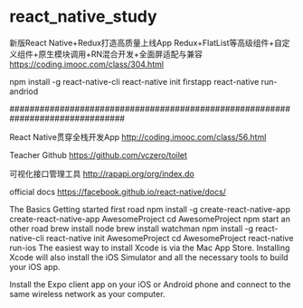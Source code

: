 # react_native_study

新版React Native+Redux打造高质量上线App
Redux+FlatList等高级组件+自定义组件+原生模块调用+RN混合开发+全面屏适配与兼容
https://coding.imooc.com/class/304.html

npm install -g react-native-cli
react-native init firstapp
react-native run-andriod




###############################################################################

React Native贯穿全栈开发App
http://coding.imooc.com/class/56.html

Teacher Github
https://github.com/vczero/toilet

可视化接口管理工具
http://rapapi.org/org/index.do

official docs
https://facebook.github.io/react-native/docs/

The Basics
Getting started
    first road
        npm install -g create-react-native-app
        create-react-native-app AwesomeProject
        cd AwesomeProject
        npm start
    an other road
        brew install node
        brew install watchman
        npm install -g react-native-cli
        react-native init AwesomeProject
        cd AwesomeProject
        react-native run-ios
        The easiest way to install Xcode is via the Mac App Store. Installing Xcode will also install the iOS Simulator and all the necessary tools to build your iOS app.



Install the Expo client app on your iOS or Android phone and connect to the same wireless network as your computer.



